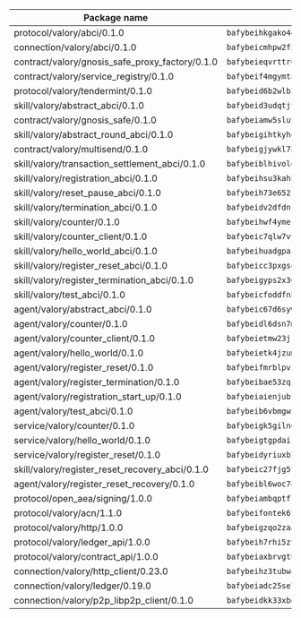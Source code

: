 | Package name                                                  | Package hash                                                  |
| ------------------------------------------------------------- | ------------------------------------------------------------- |
| protocol/valory/abci/0.1.0                                    | `bafybeihkgako44fzgurcv4hgbems4ptdtosae4lopnnr75eczb6kx3x2lm` |
| connection/valory/abci/0.1.0                                  | `bafybeicmhpw2f5c3vds6lwlv2q4fa5nd6zonnvgdretrwfly7ylpiofdqq` |
| contract/valory/gnosis_safe_proxy_factory/0.1.0               | `bafybeieqvrttr6fiidrzab5t2toyewixqg7oayvdo64sidi33ouro5ixdu` |
| contract/valory/service_registry/0.1.0                        | `bafybeif4mgymtachjdhyzemxp7oj2i7itusjvrsxw7cheuvhtypizutu5e` |
| protocol/valory/tendermint/0.1.0                              | `bafybeid6b2wlb24g6d3godmqms44qvnpkhlvb27icotuobvnscmdmlhaha` |
| skill/valory/abstract_abci/0.1.0                              | `bafybeid3udqtjtl4txht2z3tm3z3mr2nqtoddtno3u3urxjqjbbpqeelli` |
| contract/valory/gnosis_safe/0.1.0                             | `bafybeiamw5sluyueflxsvzukmayctl3ijc76fx5twstwnc7ons6lw2goa4` |
| skill/valory/abstract_round_abci/0.1.0                        | `bafybeigihtkyhohd5egh3pks5atninr4e2pmg3r4lwgo46mmpxawu5f3qm` |
| contract/valory/multisend/0.1.0                               | `bafybeigjywkl7hydjsrkogob3xebj2ifhqwmfhhxoeyrndzhhxi5u6amey` |
| skill/valory/transaction_settlement_abci/0.1.0                | `bafybeiblhivoldkfs3m7t3fxmis6bbyswce55ajzpyrc6jwg4x6fwkr5fe` |
| skill/valory/registration_abci/0.1.0                          | `bafybeihsu3kahh4qv6uv5n6dkgx4fx5y6suosmjbfo2ei5chftcagszskq` |
| skill/valory/reset_pause_abci/0.1.0                           | `bafybeih73e652icmm5k7d6rgpa3nqesii4tflisj7hmrkg6mu4wd777ivu` |
| skill/valory/termination_abci/0.1.0                           | `bafybeidv2dfdnseneciasup4uvhzgcllbj5wvbzx4las75vfrjogqwucme` |
| skill/valory/counter/0.1.0                                    | `bafybeihwf4ymejsriovlv3qqwyf3bkjifsb4ssaogwdgvs37dbwltoj27u` |
| skill/valory/counter_client/0.1.0                             | `bafybeic7qlw7vyovllmu35rb3cag4afduemo6ulr7sfkxtwtrjhlb2a5cq` |
| skill/valory/hello_world_abci/0.1.0                           | `bafybeihuadgpackvdmepoj6mbkolteeifb7ybjvwkqv4be2nycuvsnbfaq` |
| skill/valory/register_reset_abci/0.1.0                        | `bafybeicc3pxgsdp6kus4h7djfgmbqueg2ndqgihtxbb2js5osmmbd5y27e` |
| skill/valory/register_termination_abci/0.1.0                  | `bafybeigyps2x36a6fp3f56z77vcbizr5y24v7npxmmkob53byph2emhchm` |
| skill/valory/test_abci/0.1.0                                  | `bafybeicfoddfnhlrmaya5r4j3afsecgddeufmqpqe3lajfopwy6bt5rjwe` |
| agent/valory/abstract_abci/0.1.0                              | `bafybeic67d6sywf6wrmsdlg77rnrm26gdwmmdatvphthbfoqfokpvb6ik4` |
| agent/valory/counter/0.1.0                                    | `bafybeidl6dsn7m7hyv6euvtk4lwffehd4qhru25aeud65rvm5lsfgvqzfy` |
| agent/valory/counter_client/0.1.0                             | `bafybeietmw23jsfhwehuuzomutpxkydylfr7cynmpqrzcxmae2r62lst6e` |
| agent/valory/hello_world/0.1.0                                | `bafybeietk4jzumlki5gsmnbhj4wg432fszkjzzdaeqo47l7itckieuqvia` |
| agent/valory/register_reset/0.1.0                             | `bafybeifmrblpvi6iteaalnm6izm4lxcxin7mo7r332emxjmaikpfpyk6qa` |
| agent/valory/register_termination/0.1.0                       | `bafybeibae53zqzznnorapzbyqas36kqvagteysh4zrx4ohbwrcvo7wlunq` |
| agent/valory/registration_start_up/0.1.0                      | `bafybeiaienjubfnjzg6my5nurfjgtgnuwvuc7wdll4oeoj4rtx55mqnluq` |
| agent/valory/test_abci/0.1.0                                  | `bafybeib6vbmgwuvxlr6bc56dmygqhjk2yo7qzyb7vubhpnso3cwzfqs6tu` |
| service/valory/counter/0.1.0                                  | `bafybeigk5giln64ynqdhbj5yxaazu5xpgkdfzdsjlfklaab45ulfovsw4i` |
| service/valory/hello_world/0.1.0                              | `bafybeigtgpdairbyqg2epkfllrkplwmda5jrpxincwjhg572fevplm2c74` |
| service/valory/register_reset/0.1.0                           | `bafybeidyriuxb72io67y7bid2gvhgwotbiwekyp7jx2zb45fafqlwsnmii` |
| skill/valory/register_reset_recovery_abci/0.1.0               | `bafybeic27fjg5vyn5c2rtnjn23hk5si2kio3gb24iu44i2uagfzela7iky` |
| agent/valory/register_reset_recovery/0.1.0                    | `bafybeibl6woc7444lqxbxxmjvar3gp4efjtcv74uqcdjnbwurhfdmxzd7e` |
| protocol/open_aea/signing/1.0.0                               | `bafybeiambqptflge33eemdhis2whik67hjplfnqwieoa6wblzlaf7vuo44` |
| protocol/valory/acn/1.1.0                                     | `bafybeifontek6tvaecatoauiule3j3id6xoktpjubvuqi3h2jkzqg7zh7a` |
| protocol/valory/http/1.0.0                                    | `bafybeigzqo2zaakcjtzzsm6dh4x73v72xg6ctk6muyp5uq5ueb7y34fbxy` |
| protocol/valory/ledger_api/1.0.0                              | `bafybeih7rhi5zvfvwakx5ifgxsz2cfipeecsh7bm3gnudjxtvhrygpcftq` |
| protocol/valory/contract_api/1.0.0                            | `bafybeiaxbrvgtbdrh4lslskuxyp4awyr4whcx3nqq5yrr6vimzsxg5dy64` |
| connection/valory/http_client/0.23.0                          | `bafybeihz3tubwado7j3wlivndzzuj3c6fdsp4ra5r3nqixn3ufawzo3wii` |
| connection/valory/ledger/0.19.0                               | `bafybeiadc25se7dgnn4mufztwpzdono4xsfs45qknzdqyi3gckn6ccuv44` |
| connection/valory/p2p_libp2p_client/0.1.0                     | `bafybeidkk33xbga54szmitk6uwsi3ef56hbbdbuasltqtiyki34hgfpnxa` |
